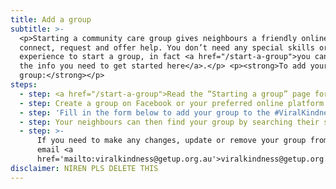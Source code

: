 ```yaml
---
title: Add a group
subtitle: >-
  <p>Starting a community care group gives neighbours a friendly online space to
  connect, request and offer help. You don’t need any special skills or
  experience to start a group, in fact <a href="/start-a-group">you can find all
  the info you need to get started here</a>.</p> <p><strong>To add your
  group:</strong></p>
steps:
  - step: <a href="/start-a-group">Read the “Starting a group” page for guidance</a>
  - step: Create a group on Facebook or your preferred online platform
  - step: 'Fill in the form below to add your group to the #ViralKindness hub'
  - step: Your neighbours can then find your group by searching their suburb
  - step: >-
      If you need to make any changes, update or remove your group from the hub,
      email <a
      href='mailto:viralkindness@getup.org.au'>viralkindness@getup.org.au</a>
disclaimer: NIREN PLS DELETE THIS
---
```


